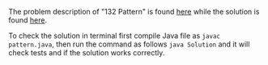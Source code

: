The problem description of "132 Pattern" is found [here](https://leetcode.com/problems/132-pattern/) while the solution is found [here](https://github.com/aurimas13/Solutions-To-Problems/blob/main/LeetCode/Java%20Solutions/132%20Pattern/pattern.java).

To check the solution in terminal first compile Java file as `javac pattern.java`, then run the command as follows `java Solution` and it will check tests and if the solution works correctly.
